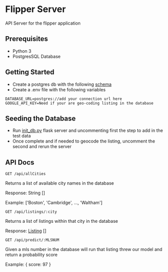 # Flipper Server

API Server for the flipper application

## Prerequisites

- Python 3
- PostgresSQL Database

## Getting Started

- Create a postgres db with the following [schema](https://github.com/gregfrasco/real-estate-price-predictions/blob/master/server/schema.sql)
- Create a .env file with the following variables
```text
DATABASE_URL=postgres://add your connection url here
GOOGLE_API_KEY=Need if your are geo-coding listing in the database
```

## Seeding the Database

- Run [init_db.py](https://github.com/gregfrasco/real-estate-price-predictions/blob/master/init_db.py) flask server and uncommenting first the step to add in the test data
- Once complete and if needed to geocode the listing, uncomment the second and rerun the server 

## API Docs

`GET /api/allCities`

Returns a list of available city names in the database

Response: String []

Example: ['Boston', 'Cambridge', ..., 'Waltham']

`GET /api/listings/:city`

Returns a list of listings within that city in the database

Response: [Listing](https://github.com/gregfrasco/real-estate-price-predictions/blob/master/server/models/listing.py) []

`GET /api/predict/:MLSNUM`

Given a mls number in the database will run that listing threw our model and return a probability score

Example: { score: 97 }
